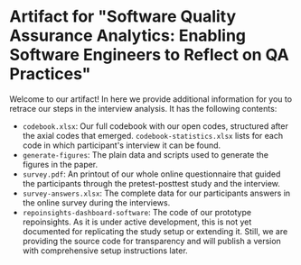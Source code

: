 # Artifact for "Software Quality Assurance Analytics: Enabling Software Engineers to Reflect on QA Practices"

Welcome to our artifact!
In here we provide additional information for you to retrace our steps in the interview analysis.
It has the following contents:

- `codebook.xlsx`: Our full codebook with our open codes, structured after the axial codes that emerged. `codebook-statistics.xlsx` lists for each code in which participant's interview it can be found.
- `generate-figures`: The plain data and scripts used to generate the figures in the paper.
- `survey.pdf`: An printout of our whole online questionnaire that guided the participants through the pretest-posttest study and the interview.
- `survey-answers.xlsx`: The complete data for our participants answers in the online survey during the interviews.
- `repoinsights-dashboard-software`: The code of our prototype repoinsights. As it is under active development, this is not yet documented for replicating the study setup or extending it. Still, we are providing the source code for transparency and will publish a version with comprehensive setup instructions later.